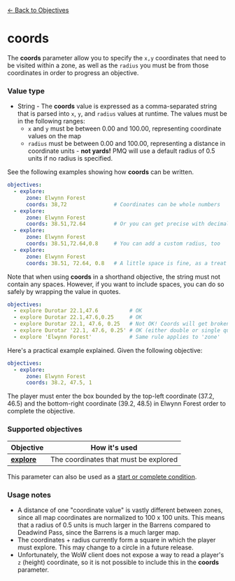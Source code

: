 [← Back to Objectives](../objectives/index.md)

# coords

The **coords** parameter allow you to specify the `x,y` coordinates that need to be visited within a zone, as well as the `radius` you must be from those coordinates in order to progress an objective.

### Value type

* String - The **coords** value is expressed as a comma-separated string that is parsed into `x`, `y`, and `radius` values at runtime. The values must be in the following ranges:
  * `x` and `y` must be between 0.00 and 100.00, representing coordinate values on the map
  * `radius` must be between 0.00 and 100.00, representing a distance in coordinate units - **not yards!** PMQ will use a default radius of 0.5 units if no radius is specified.

See the following examples showing how **coords** can be written.

```yaml
objectives:
  - explore:
      zone: Elwynn Forest
      coords: 38,72               # Coordinates can be whole numbers
  - explore:
      zone: Elwynn Forest
      coords: 38.51,72.64         # Or you can get precise with decimals
  - explore:
      zone: Elwynn Forest
      coords: 38.51,72.64,0.8     # You can add a custom radius, too
  - explore:
      zone: Elwynn Forest
      coords: 38.51, 72.64, 0.8   # A little space is fine, as a treat
```

Note that when using **coords** in a shorthand objective, the string must not contain any spaces. However, if you want to include spaces, you can do so safely by wrapping the value in quotes.

```yaml
objectives:
  - explore Durotar 22.1,47.6          # OK
  - explore Durotar 22.1,47.6,0.25     # OK
  - explore Durotar 22.1, 47.6, 0.25   # Not OK! Coords will get broken apart
  - explore Durotar '22.1, 47.6, 0.25' # OK (either double or single quotes)
  - explore 'Elwynn Forest'            # Same rule applies to 'zone'
```

Here's a practical example explained. Given the following objective:

```yaml
objectives:
  - explore:
      zone: Elwynn Forest
      coords: 38.2, 47.5, 1
```

The player must enter the box bounded by the top-left coordinate (37.2, 46.5) and the bottom-right coordinate (39.2, 48.5) in Elwynn Forest order to complete the objective.

### Supported objectives

|Objective|How it's used
|-|-
|**[explore](../objectives/explore.md)**|The coordinates that must be explored

This parameter can also be used as a [start or complete condition](../startcomplete.md).

### Usage notes

* A distance of one "coordinate value" is vastly different between zones, since all map coordinates are normalized to 100 x 100 units. This means that a radius of 0.5 units is much larger in the Barrens compared to Deadwind Pass, since the Barrens is a much larger map.
* The coordinates + radius currently form a square in which the player must explore. This may change to a circle in a future release.
* Unfortunately, the WoW client does not expose a way to read a player's `z` (height) coordinate, so it is not possible to include this in the **coords** parameter.